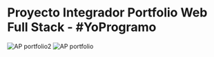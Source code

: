 # Proyecto Integrador Portfolio Web Full Stack - #YoProgramo

![AP portfolio2](https://user-images.githubusercontent.com/99567012/186332905-6ea92b04-e44d-4732-8502-b6c22390ddf2.jpg)
![AP portfolio](https://user-images.githubusercontent.com/99567012/186332908-dd53df74-4931-4dd4-9baf-75a1bd295424.jpg)
